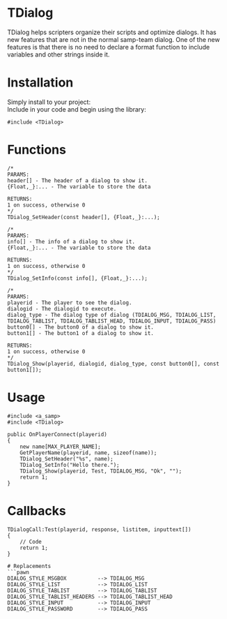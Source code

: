 # TDialog
TDialog helps scripters organize their scripts and optimize dialogs. It has new features that are not in the normal samp-team dialog. One of the new features is that there is no need to declare a format function to include variables and other strings inside it.

# Installation
Simply install to your project:                  
Include in your code and begin using the library:
```pawn
#include <TDialog>
```

# Functions                      

```pawn
/*
PARAMS:  
header[] - The header of a dialog to show it.
{Float,_}:... - The variable to store the data  
  
RETURNS:  
1 on success, otherwise 0  
*/
TDialog_SetHeader(const header[], {Float,_}:...);

/*
PARAMS:  
info[] - The info of a dialog to show it.
{Float,_}:... - The variable to store the data  
  
RETURNS:  
1 on success, otherwise 0  
*/
TDialog_SetInfo(const info[], {Float,_}:...);

/*
PARAMS:  
playerid - The player to see the dialog.
dialogid - The dialogid to execute.
dialog_type - The dialog type of dialog (TDIALOG_MSG, TDIALOG_LIST, TDIALOG_TABLIST, TDIALOG_TABLIST_HEAD, TDIALOG_INPUT, TDIALOG_PASS)
button0[] - The button0 of a dialog to show it.
button1[] - The button1 of a dialog to show it.
  
RETURNS:  
1 on success, otherwise 0  
*/
TDialog_Show(playerid, dialogid, dialog_type, const button0[], const button1[]);
```
# Usage
```pawn
#include <a_samp>
#include <TDialog>

public OnPlayerConnect(playerid)
{
    new name[MAX_PLAYER_NAME];
    GetPlayerName(playerid, name, sizeof(name));
    TDialog_SetHeader("%s", name);
    TDialog_SetInfo("Hello there.");
    TDialog_Show(playerid, Test, TDIALOG_MSG, "Ok", ""); 
    return 1;
}
```
# Callbacks
```pawn
TDialogCall:Test(playerid, response, listitem, inputtext[])
{
    // Code
    return 1;
}

# Replacements
```pawn
DIALOG_STYLE_MSGBOX          --> TDIALOG_MSG
DIALOG_STYLE_LIST            --> TDIALOG_LIST
DIALOG_STYLE_TABLIST         --> TDIALOG_TABLIST
DIALOG_STYLE_TABLIST_HEADERS --> TDIALOG_TABLIST_HEAD
DIALOG_STYLE_INPUT           --> TDIALOG_INPUT
DIALOG_STYLE_PASSWORD        --> TDIALOG_PASS
```
